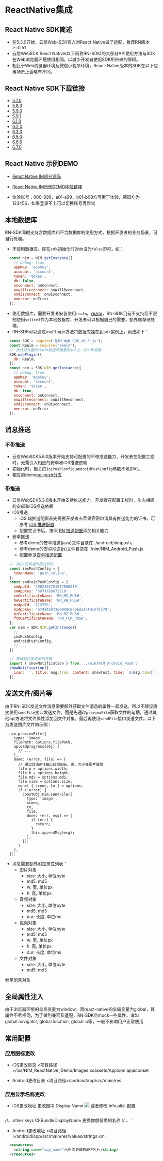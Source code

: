<!-- keywords: react native, 推送, 数据库, android, iOS, 即时通讯, 聊天 -->
<!-- description: 网易云信即时通讯web im sdk 支持react native, 使用realm数据库, 支持推送，逼近原生安卓、iOS应用体验 -->

# ReactNative集成

## React Native SDK简述
- 在5.3.0开始，云信Web-SDK官方对React Native做了适配，推荐RN版本>=0.51
- 云信WebSDK React Native(以下简称RN-SDK)的大部分API使用方法与SDK在Web浏览器环境使用相同，以减少开发者使用SDK所带来的障碍。
- 相比于Web浏览器环境及微信小程序环境，React-Native版本的SDK在以下应用场景上会略有不同。

## React Native SDK下载链接
* [5.7.0](https://yx-web-nosdn.netease.im/package/1540260686/NIM_ReactNative_SDK_v5.7.0.zip?download=NIM_ReactNative_SDK_v5.7.0.zip)
* [5.8.0](https://yx-web-nosdn.netease.im/package/1542789705/NIM_ReactNative_SDK_v5.8.0.zip?download=NIM_ReactNative_SDK_v5.8.0.zip)
* [5.9.0](https://yx-web-nosdn.netease.im/package/1543472765/NIM_ReactNative_SDK_v5.9.0.zip?download=NIM_ReactNative_SDK_v5.9.0.zip)
* [5.9.1](https://yx-web-nosdn.netease.im/package/1545298286/NIM_ReactNative_SDK_v5.9.1.zip?download=NIM_ReactNative_SDK_v5.9.1.zip)
* [6.1.0](https://yx-web-nosdn.netease.im/package/1548143367/NIM_ReactNative_SDK_v6.1.0.zip?download=NIM_ReactNative_SDK_v6.1.0.zip)
* [6.2.0](https://yx-web-nosdn.netease.im/package/1552560463/NIM_ReactNative_SDK_v6.2.0.zip?download=NIM_ReactNative_SDK_v6.2.0.zip)
* [6.3.0](https://yx-web-nosdn.netease.im/package/1555585481/NIM_ReactNative_SDK_v6.3.0.zip?download=NIM_ReactNative_SDK_v6.3.0.zip)
* [6.5.0](https://yx-web-nosdn.netease.im/package/1559006751/NIM_ReactNative_SDK_v6.5.0.zip?download=NIM_ReactNative_SDK_v6.5.0.zip)
* [6.6.6](https://yx-web-nosdn.netease.im/package/1562930644/NIM_ReactNative_SDK_v6.6.6.zip?download=NIM_ReactNative_SDK_v6.6.6.zip)
* [6.7.0](https://yx-web-nosdn.netease.im/package/1564641277/NIM_ReactNative_SDK_v6.7.0.zip?download=NIM_ReactNative_SDK_v6.7.0.zip)

## React Native 示例DEMO

* <a href="https://github.com/netease-im/NIM_ReactNative_Demo" target="_blank">React Native IM部分源码</a>
* <a href="https://www.pgyer.com/iZGU" target="_blank">React Native IM示例DEMO体验链接</a>

* 体验账号：000-999，a01-a99，b01-b99均可用于体验，密码均为123456，如果登录不上可以切换账号再尝试

## 本地数据库
RN-SDK同时支持含数据库和不含数据库的使用方式，根据开发者的业务场景，可自行处理。

- 不使用数据库，即在sdk初始化时对`db`设为`false`即可，如：

``` javascript
  const nim = NIM.getInstance({
    // debug: true,
    appKey: 'appKey',
    account: 'account',
    token: 'token',
    db: false,
    onconnect: onConnect,
    onwillreconnect: onWillReconnect,
    ondisconnect: onDisconnect,
    onerror: onError
  });
```

- 使用数据库，需要开发者安装使用`realm`，[realm](https://realm.io/docs/javascript/latest/#getting-started)，RN-SDK目前不支持但不限制使用`sqlite3`作为本地数据库，开发者可以根据自己的需要，额外做存储处理。
- RN-SDK可以通过`usePlugin`方法将数据库挂在到sdk实例上，用法如下：

``` javascript
  const SDK = require('NIM_Web_SDK_v5.*.js');
  const Realm = require('realm');
  // 此处将外置的realm数据库挂载到sdk上，供sdk使用
  SDK.usePlugin({
    db: Realm,
  });
  const nim = SDK.NIM.getInstance({
    // debug: true,
    appKey: 'appKey',
    account: 'account',
    token: 'token',
    db: true,
    onconnect: onConnect,
    onwillreconnect: onWillReconnect,
    ondisconnect: onDisconnect,
    onerror: onError
  });
```

## 消息推送
### 不带推送
- 云信WebSDK5.6.0版本开始支持可配置的不带推送能力，开发者在配置工程时，无需引入相应的安卓和iOS推送依赖
- 初始化时，相关的`iosPushConfig`,`androidPushConfig`参数不填即可。
- 相应的demo[no-push分支](https://github.com/netease-im/NIM_ReactNative_Demo/tree/no-push)

### 带推送
- 云信WebSDK5.3.0版本开始支持推送能力，开发者在配置工程时，引入相应的安卓和iOS推送依赖
- iOS推送
  - iOS 端推送配置首先需要开发者去苹果官网申请具有推送能力的证书，可参考 [iOS 推送配置](/docs/product/IM即时通讯/SDK开发集成/iOS苹果推送配置)
  - 配置完证书后，按照 [RN 推送配置](https://reactnative.cn/docs/pushnotificationios/)添加相关能力
- 安卓推送
  - 参考demo的安卓推送(java)文件目录在 ./android/nimpush，
  - 参考demo的安卓推送(js)文件目录在 ./nim/NIM_Android_Push.js
  - 配置参见[安卓推送配置](https://github.com/netease-im/NIM_ReactNative_Demo/blob/master/%E5%AE%89%E5%8D%93%E6%8E%A8%E9%80%81%E9%85%8D%E7%BD%AE.md)

``` javascript
  // iOS/安卓端外推送代码
  const iosPushConfig = {
    tokenName: 'push_online',
  };
  const androidPushConfig = {
    xmAppId: '2882303761517806219',
    xmAppKey: '5971780672219',
    xmCertificateName: 'RN_MI_PUSH',
    hwCertificateName: 'RN_HW_PUSH',
    mzAppId: '113798',
    mzAppKey: 'b74148973e6040c6abbda2af4c2f6779',
    mzCertificateName: 'RN_MZ_PUSH',
    fcmCertificateName: 'RN_FCM_PUSH',
  };
  var nim = SDK.NIM.getInstance({
    // ...
    iosPushConfig,
    androidPushConfig,
    // ...
  })

  // 安卓端内推送示例代码
  import { showNotification } from '../nim/NIM_Android_Push';
  showNotification({
    icon: '', title: msg.from, content: showText, time: `${msg.time}`,
  });
```

## 发送文件/图片等

由于RN-SDK发送文件消息需要额外获取文件消息的属性一起发送，所以不建议直接使用`sendFile`接口发送文件，而是先通过`previewFile`获取文件的句柄，通过其他api方法将文件属性添加回文件对象，最后再使用`sendFile`接口发送文件。以下为发送图片文件的示例：

``` javascripte
  nim.previewFile({
    type: 'image',
    filePath: options.filePath,
    uploadprogress(obj) {
      // ...
    },
    done: (error, file) => {
      // 通过其他API接口获取到长、宽、大小等图片属性
      file.w = options.width;
      file.h = options.height;
      file.md5 = options.md5;
      file.size = options.size;
      const { scene, to } = options;
      if (!error) {
        constObj.nim.sendFile({
          type: 'image',
          scene,
          to,
          file,
          done: (err, msg) => {
            if (err) {
              return;
            }
            this.appendMsg(msg);
          },
        });
      }
    },
  });
```

- 消息需要额外附加属性列表：
  - 图片对象
    - size: 大小, 单位byte
    - md5: md5
    - w: 宽, 单位px
    - h: 高, 单位px
  - 音频对象
    - size: 大小, 单位byte
    - md5: md5
    - dur: 长度, 单位ms
  - 视频对象
    - size: 大小, 单位byte
    - md5: md5
    - w: 宽, 单位px
    - h: 高, 单位px
    - dur: 长度, 单位ms
  - 文件对象
    - size: 大小, 单位byte
    - md5: md5

参见[消息对象](http://dev.yunxin.163.com/docs/product/IM%E5%8D%B3%E6%97%B6%E9%80%9A%E8%AE%AF/SDK%E5%BC%80%E5%8F%91%E9%9B%86%E6%88%90/Web%E5%BC%80%E5%8F%91%E9%9B%86%E6%88%90/%E6%B6%88%E6%81%AF%E6%94%B6%E5%8F%91#图片对象)

## 全局属性注入
由于浏览器环境的全局变量为window，而react-native的全局变量为global，其属性不尽相同，为了做到兼容及适配，RN-SDK会mock一些属性，诸如global.navigator, global.location, global.io等，一般不影响用户正常使用


## 常用配置

### 应用图标更改

- iOS更改目录
<项目路径>/ios/NIM_ReactNative_Demo/Images.xcassets/AppIcon.appiconset

- Android更改目录
<项目路径>/android/app/src/main/res

### 应用显示名称更改

- iOS更改地址
更改图中 Display Name
![](http://yx-web.nos.netease.com/webdoc/default/displayname.png)
或者修改 info.plist 配置

    ```objc
<dict>
	//... other keys
	<key>CFBundleDisplayName</key>
	<string>更换你想替换的名称</string>
	//...
</dict>
```

- Android更改地址
<项目路径>/android/app/src/main/res/values/strings.xml
``` xml
  <resources>
    <string name="app_name">{所需更改的APP名}</string>
  </resources>
```
